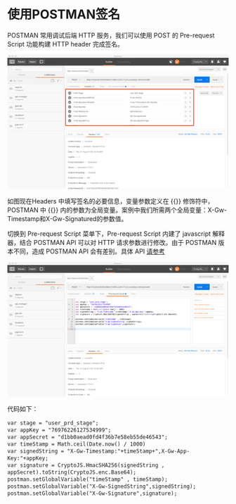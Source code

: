 

# 使用POSTMAN签名

POSTMAN 常用调试后端 HTTP 服务，我们可以使用 POST 的 Pre-request Script 功能构建 HTTP header 完成签名。

![设置header](/images/use_api/postman1.png)

如图现在Headers 中填写签名的必要信息，变量参数定义在 {{}} 修饰符中，POSTMAN 中 {{}} 内的参数为全局变量。案例中我们所需两个全局变量：X-Gw-Timestamp和X-Gw-Signatured的参数值。

切换到 Pre-request Script 菜单下，Pre-request Script 内建了 javascript 解释器，结合 POSTMAN API 可以对 HTTP 请求参数进行修改。由于 POSTMAN 版本不同，造成 POSTMAN API 会有差别。具体 API [请参考](https://learning.getpostman.com/docs/postman/scripts/intro_to_scripts)

![pre-script](/images/use_api/postman2.png)

代码如下：

``` 
var stage = "user_prd_stage";
var appKey = "76976226127534999";
var appSecret = "d1bb0aead0fd4f36b7e58eb55de46543";
var timeStamp = Math.ceil(Date.now() / 1000)
var signedString = "X-Gw-Timestamp:"+timeStamp+",X-Gw-App-Key:"+appKey;
var signature = CryptoJS.HmacSHA256(signedString , appSecret).toString(CryptoJS.enc.Base64);
postman.setGlobalVariable("timeStamp" , timeStamp);
postman.setGlobalVariable("X-Gw-SignedString",signedString);
postman.setGlobalVariable("X-Gw-Signature",signature);
```
